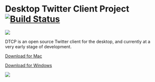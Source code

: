 # Desktop Twitter Client Project [![Build Status](https://travis-ci.org/alchen/DTCP.svg?branch=master)](https://travis-ci.org/alchen/DTCP)

![](http://lab704.com/img/birdie.png)

DTCP is an open source Twitter client for the desktop, and currently at a very early stage of development.

[Download for Mac](https://github.com/alchen/DTCP/releases/download/v0.4.3/DTCP-mac.zip)

[Download for Windows](https://github.com/alchen/DTCP/releases/download/v0.4.3/DTCP-win32.zip)

![](http://lab704.com/img/dtcp_1.png)
